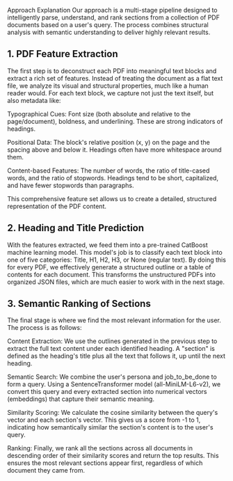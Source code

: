 Approach Explanation
Our approach is a multi-stage pipeline designed to intelligently parse, understand, and rank sections from a collection of PDF documents based on a user's query. The process combines structural analysis with semantic understanding to deliver highly relevant results.

## 1. PDF Feature Extraction
The first step is to deconstruct each PDF into meaningful text blocks and extract a rich set of features. Instead of treating the document as a flat text file, we analyze its visual and structural properties, much like a human reader would. For each text block, we capture not just the text itself, but also metadata like:

Typographical Cues: Font size (both absolute and relative to the page/document), boldness, and underlining. These are strong indicators of headings.

Positional Data: The block's relative position (x, y) on the page and the spacing above and below it. Headings often have more whitespace around them.

Content-based Features: The number of words, the ratio of title-cased words, and the ratio of stopwords. Headings tend to be short, capitalized, and have fewer stopwords than paragraphs.

This comprehensive feature set allows us to create a detailed, structured representation of the PDF content.

## 2. Heading and Title Prediction
With the features extracted, we feed them into a pre-trained CatBoost machine learning model. This model's job is to classify each text block into one of five categories: Title, H1, H2, H3, or None (regular text). By doing this for every PDF, we effectively generate a structured outline or a table of contents for each document. This transforms the unstructured PDFs into organized JSON files, which are much easier to work with in the next stage.

## 3. Semantic Ranking of Sections
The final stage is where we find the most relevant information for the user. The process is as follows:

Content Extraction: We use the outlines generated in the previous step to extract the full text content under each identified heading. A "section" is defined as the heading's title plus all the text that follows it, up until the next heading.

Semantic Search: We combine the user's persona and job_to_be_done to form a query. Using a SentenceTransformer model (all-MiniLM-L6-v2), we convert this query and every extracted section into numerical vectors (embeddings) that capture their semantic meaning.

Similarity Scoring: We calculate the cosine similarity between the query's vector and each section's vector. This gives us a score from -1 to 1, indicating how semantically similar the section's content is to the user's query.

Ranking: Finally, we rank all the sections across all documents in descending order of their similarity scores and return the top results. This ensures the most relevant sections appear first, regardless of which document they came from.